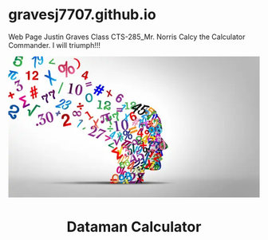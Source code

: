 # gravesj7707.github.io

Web Page
Justin Graves
Class CTS-285_Mr. Norris
Calcy the Calculator Commander.
I will triumph!!! 

<img src="mathpic.jpg" alt="Description of the image">
<!DOCTYPE html>
<html lang="en">
<head>
    <meta charset="UTF-8">
    <meta name="viewport" content="width=device-width, initial-scale=1.0">
    <title>Dataman Calculator</title>
    <link rel="stylesheet" href="styles.css"> <!-- Add a link to your CSS file for styling -->
</head>
<body>
    <header>
        <h1>Dataman Calculator</h1>
    </header>

    

